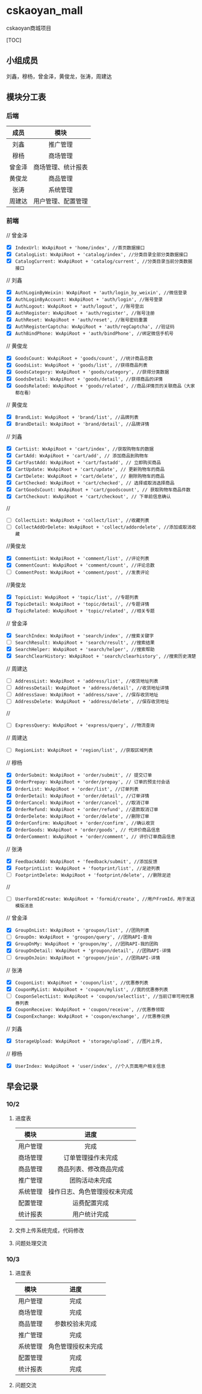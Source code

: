 # cskaoyan_mall
cskaoyan商城项目

[TOC]

## 小组成员

刘鑫，穆杨，曾金泽，黄俊龙，张涛，周建达

## 模块分工表

### 后端

|  成员  |        模块        |
| :----: | :----------------: |
|  刘鑫  |      推广管理      |
|  穆杨  |      商场管理      |
| 曾金泽 | 商场管理、统计报表 |
| 黄俊龙 |      商品管理      |
|  张涛  |      系统管理      |
| 周建达 | 用户管理、配置管理 |

### 前端

// 曾金泽
- [x] ```IndexUrl: WxApiRoot + 'home/index', //首页数据接口```
- [x] ```CatalogList: WxApiRoot + 'catalog/index', //分类目录全部分类数据接口```
- [x] ```CatalogCurrent: WxApiRoot + 'catalog/current', //分类目录当前分类数据接口```

// 刘鑫
- [x] ```AuthLoginByWeixin: WxApiRoot + 'auth/login_by_weixin', //微信登录```
- [x] ```AuthLoginByAccount: WxApiRoot + 'auth/login', //账号登录```
- [x] ```AuthLogout: WxApiRoot + 'auth/logout', //账号登出```
- [x] ```AuthRegister: WxApiRoot + 'auth/register', //账号注册```
- [x] ```AuthReset: WxApiRoot + 'auth/reset', //账号密码重置```
- [x] ```AuthRegisterCaptcha: WxApiRoot + 'auth/regCaptcha', //验证码```
- [x] ```AuthBindPhone: WxApiRoot + 'auth/bindPhone', //绑定微信手机号```

// 黄俊龙
- [x] ```GoodsCount: WxApiRoot + 'goods/count', //统计商品总数```
- [x] ```GoodsList: WxApiRoot + 'goods/list', //获得商品列表```
- [x] ```GoodsCategory: WxApiRoot + 'goods/category', //获得分类数据```
- [x] ```GoodsDetail: WxApiRoot + 'goods/detail', //获得商品的详情```
- [x] ```GoodsRelated: WxApiRoot + 'goods/related', //商品详情页的关联商品（大家都在看）```

// 黄俊龙
- [x] ```BrandList: WxApiRoot + 'brand/list', //品牌列表```
- [x] ```BrandDetail: WxApiRoot + 'brand/detail', //品牌详情```

// 刘鑫
- [x] ```CartList: WxApiRoot + 'cart/index', //获取购物车的数据```
- [x] ```CartAdd: WxApiRoot + 'cart/add', // 添加商品到购物车```
- [x] ```CartFastAdd: WxApiRoot + 'cart/fastadd', // 立即购买商品```
- [x] ```CartUpdate: WxApiRoot + 'cart/update', // 更新购物车的商品```
- [x] ```CartDelete: WxApiRoot + 'cart/delete', // 删除购物车的商品```
- [x] ```CartChecked: WxApiRoot + 'cart/checked', // 选择或取消选择商品```
- [x] ```CartGoodsCount: WxApiRoot + 'cart/goodscount', // 获取购物车商品件数```
- [x] ```CartCheckout: WxApiRoot + 'cart/checkout', // 下单前信息确认```

//
- [ ] ```CollectList: WxApiRoot + 'collect/list', //收藏列表```
- [ ] ```CollectAddOrDelete: WxApiRoot + 'collect/addordelete', //添加或取消收藏```

//黄俊龙
- [x] ```CommentList: WxApiRoot + 'comment/list', //评论列表```
- [x] ```CommentCount: WxApiRoot + 'comment/count', //评论总数```
- [ ] ```CommentPost: WxApiRoot + 'comment/post', //发表评论```

//黄俊龙
- [x] ```TopicList: WxApiRoot + 'topic/list', //专题列表```
- [x] ```TopicDetail: WxApiRoot + 'topic/detail', //专题详情```
- [x] ```TopicRelated: WxApiRoot + 'topic/related', //相关专题```

// 曾金泽
- [x] ```SearchIndex: WxApiRoot + 'search/index', //搜索关键字```
- [ ] ```SearchResult: WxApiRoot + 'search/result', //搜索结果```
- [x] ```SearchHelper: WxApiRoot + 'search/helper', //搜索帮助```
- [x] ```SearchClearHistory: WxApiRoot + 'search/clearhistory', //搜索历史清楚```

// 周建达
- [ ] ```AddressList: WxApiRoot + 'address/list', //收货地址列表```
- [ ] ```AddressDetail: WxApiRoot + 'address/detail', //收货地址详情```
- [ ] ```AddressSave: WxApiRoot + 'address/save', //保存收货地址```
- [ ] ```AddressDelete: WxApiRoot + 'address/delete', //保存收货地址```

//
- [ ] ```ExpressQuery: WxApiRoot + 'express/query', //物流查询```

// 周建达
- [ ] ```RegionList: WxApiRoot + 'region/list', //获取区域列表```

// 穆杨
- [x] ```OrderSubmit: WxApiRoot + 'order/submit', // 提交订单```
- [x] ```OrderPrepay: WxApiRoot + 'order/prepay', // 订单的预支付会话```
- [x] ```OrderList: WxApiRoot + 'order/list', //订单列表```
- [x] ```OrderDetail: WxApiRoot + 'order/detail', //订单详情```
- [x] ```OrderCancel: WxApiRoot + 'order/cancel', //取消订单```
- [x] ```OrderRefund: WxApiRoot + 'order/refund', //退款取消订单```
- [x] ```OrderDelete: WxApiRoot + 'order/delete', //删除订单```
- [x] ```OrderConfirm: WxApiRoot + 'order/confirm', //确认收货```
- [x] ```OrderGoods: WxApiRoot + 'order/goods', // 代评价商品信息```
- [x] ```OrderComment: WxApiRoot + 'order/comment', // 评价订单商品信息```

// 张涛
- [x] ```FeedbackAdd: WxApiRoot + 'feedback/submit', //添加反馈```
- [x] ```FootprintList: WxApiRoot + 'footprint/list', //足迹列表```
- [ ] ```FootprintDelete: WxApiRoot + 'footprint/delete', //删除足迹```

//
- [ ] ```UserFormIdCreate: WxApiRoot + 'formid/create', //用户FromId，用于发送模版消息```

// 曾金泽
- [x] ```GroupOnList: WxApiRoot + 'groupon/list', //团购列表```
- [ ] ```GroupOn: WxApiRoot + 'groupon/query', //团购API-查询```
- [x] ```GroupOnMy: WxApiRoot + 'groupon/my', //团购API-我的团购```
- [x] ```GroupOnDetail: WxApiRoot + 'groupon/detail', //团购API-详情```
- [ ] ```GroupOnJoin: WxApiRoot + 'groupon/join', //团购API-详情```

// 张涛
- [x] ```CouponList: WxApiRoot + 'coupon/list', //优惠券列表```
- [x] ```CouponMyList: WxApiRoot + 'coupon/mylist', //我的优惠券列表```
- [ ] ```CouponSelectList: WxApiRoot + 'coupon/selectlist', //当前订单可用优惠券列表```
- [x] ```CouponReceive: WxApiRoot + 'coupon/receive', //优惠券领取```
- [x] ```CouponExchange: WxApiRoot + 'coupon/exchange', //优惠券兑换```

// 刘鑫
- [x] ```StorageUpload: WxApiRoot + 'storage/upload', //图片上传,```

// 穆杨
- [x] ```UserIndex: WxApiRoot + 'user/index', //个人页面用户相关信息```

## 早会记录

### 10/2

1. 进度表

   |   模块   |             进度             |
   | :------: | :--------------------------: |
   | 用户管理 |             完成             |
   | 商场管理 |      订单管理操作未完成      |
   | 商品管理 |    商品列表、修改商品完成    |
   | 推广管理 |        团购活动未完成        |
   | 系统管理 | 操作日志、角色管理授权未完成 |
   | 配置管理 |         运费配置完成         |
   | 统计报表 |         用户统计完成         |

2. 文件上传系统完成，代码修改

3. 问题处理交流

### 10/3

1. 进度表

   |   模块   |        进度        |
   | :------: | :----------------: |
   | 用户管理 |        完成        |
   | 商场管理 |        完成        |
   | 商品管理 |   参数校验未完成   |
   | 推广管理 |        完成        |
   | 系统管理 | 角色管理授权未完成 |
   | 配置管理 |        完成        |
   | 统计报表 |        完成        |

2. 问题交流

